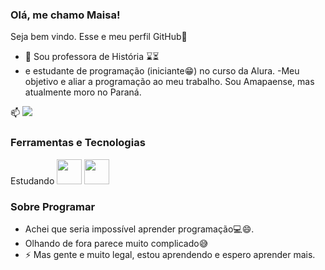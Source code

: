 ### Olá, me chamo Maisa! 
Seja bem vindo. Esse e meu perfil GitHub👋
- 🔭 Sou professora de História :hourglass::hourglass_flowing_sand:
- e estudante de programação (iniciante:grin:) no curso da Alura.
-Meu objetivo e aliar a programação ao meu trabalho.
Sou Amapaense, mas atualmente moro no Paraná.

:mailbox: <a href = "mailto:contato@maisafigueredo@gmail.com"><img src="https://img.shields.io/badge/Gmail-D14836?style=for-the-badge&logo=gmail&logoColor=white" target="_blank"></a>
### Ferramentas e Tecnologias 
Estudando <img src="https://cdn.jsdelivr.net/gh/devicons/devicon/icons/java/java-original.svg" width="40" height="40"/> <img src="https://cdn.jsdelivr.net/gh/devicons/devicon/icons/github/github-original-wordmark.svg" width= "40" height= "40"/>
          
### Sobre Programar
- Achei que seria impossível aprender programação:computer:😄. 
- Olhando de fora parece muito complicado:sweat_smile:
- ⚡ Mas gente e muito legal, estou aprendendo e espero aprender mais.
